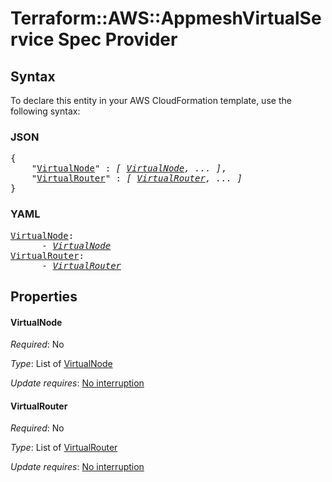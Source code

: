# Terraform::AWS::AppmeshVirtualService Spec Provider

## Syntax

To declare this entity in your AWS CloudFormation template, use the following syntax:

### JSON

<pre>
{
    "<a href="#virtualnode" title="VirtualNode">VirtualNode</a>" : <i>[ <a href="spec-provider-virtualnode.md">VirtualNode</a>, ... ]</i>,
    "<a href="#virtualrouter" title="VirtualRouter">VirtualRouter</a>" : <i>[ <a href="spec-provider-virtualrouter.md">VirtualRouter</a>, ... ]</i>
}
</pre>

### YAML

<pre>
<a href="#virtualnode" title="VirtualNode">VirtualNode</a>: <i>
      - <a href="spec-provider-virtualnode.md">VirtualNode</a></i>
<a href="#virtualrouter" title="VirtualRouter">VirtualRouter</a>: <i>
      - <a href="spec-provider-virtualrouter.md">VirtualRouter</a></i>
</pre>

## Properties

#### VirtualNode

_Required_: No

_Type_: List of <a href="spec-provider-virtualnode.md">VirtualNode</a>

_Update requires_: [No interruption](https://docs.aws.amazon.com/AWSCloudFormation/latest/UserGuide/using-cfn-updating-stacks-update-behaviors.html#update-no-interrupt)

#### VirtualRouter

_Required_: No

_Type_: List of <a href="spec-provider-virtualrouter.md">VirtualRouter</a>

_Update requires_: [No interruption](https://docs.aws.amazon.com/AWSCloudFormation/latest/UserGuide/using-cfn-updating-stacks-update-behaviors.html#update-no-interrupt)


